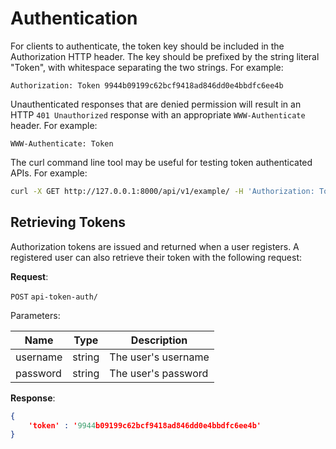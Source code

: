 # Authentication
For clients to authenticate, the token key should be included in the Authorization HTTP header. The key should be prefixed by the string literal "Token", with whitespace separating the two strings. For example:

```
Authorization: Token 9944b09199c62bcf9418ad846dd0e4bbdfc6ee4b
```

Unauthenticated responses that are denied permission will result in an HTTP `401 Unauthorized` response with an appropriate `WWW-Authenticate` header. For example:

```
WWW-Authenticate: Token
```

The curl command line tool may be useful for testing token authenticated APIs. For example:

```bash
curl -X GET http://127.0.0.1:8000/api/v1/example/ -H 'Authorization: Token 9944b09199c62bcf9418ad846dd0e4bbdfc6ee4b'
```

## Retrieving Tokens
Authorization tokens are issued and returned when a user registers. A registered user can also retrieve their token with the following request:

**Request**:

`POST` `api-token-auth/`

Parameters:

Name | Type | Description
---|---|---
username | string | The user's username
password | string | The user's password

**Response**:
```json
{ 
    'token' : '9944b09199c62bcf9418ad846dd0e4bbdfc6ee4b' 
}
```
